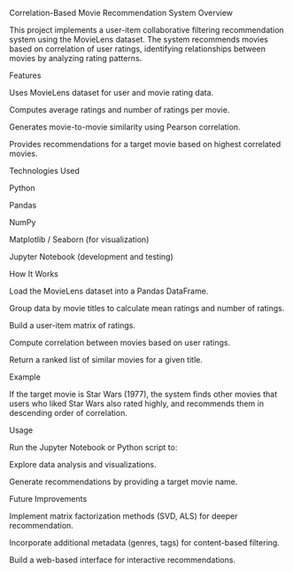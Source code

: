 Correlation-Based Movie Recommendation System
Overview

This project implements a user-item collaborative filtering recommendation system using the MovieLens dataset.
The system recommends movies based on correlation of user ratings, identifying relationships between movies by analyzing rating patterns.

Features

Uses MovieLens dataset for user and movie rating data.

Computes average ratings and number of ratings per movie.

Generates movie-to-movie similarity using Pearson correlation.

Provides recommendations for a target movie based on highest correlated movies.

Technologies Used

Python

Pandas

NumPy

Matplotlib / Seaborn (for visualization)

Jupyter Notebook (development and testing)

How It Works

Load the MovieLens dataset into a Pandas DataFrame.

Group data by movie titles to calculate mean ratings and number of ratings.

Build a user-item matrix of ratings.

Compute correlation between movies based on user ratings.

Return a ranked list of similar movies for a given title.

Example

If the target movie is Star Wars (1977), the system finds other movies that users who liked Star Wars also rated highly, and recommends them in descending order of correlation.

Usage

Run the Jupyter Notebook or Python script to:

Explore data analysis and visualizations.

Generate recommendations by providing a target movie name.

Future Improvements

Implement matrix factorization methods (SVD, ALS) for deeper recommendation.

Incorporate additional metadata (genres, tags) for content-based filtering.

Build a web-based interface for interactive recommendations.
